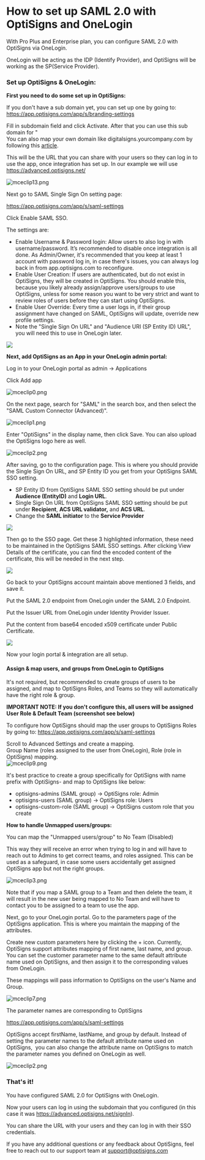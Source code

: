 # How to set up SAML 2.0 with OptiSigns and OneLogin

With Pro Plus and Enterprise plan, you can configure SAML 2.0 with OptiSigns via OneLogin.

OneLogin will be acting as the IDP (Identify Provider), and OptiSigns will be working as the SP(Service Provider).

### **Set up OptiSigns & OneLogin:**

**First you need to do some set up in OptiSigns:**

If you don't have a sub domain yet, you can set up one by going to:  
<https://app.optisigns.com/app/s/branding-settings>

Fill in subdomain field and click Activate. After that you can use this sub domain for "  
You can also map your own domain like digitalsigns.yourcompany.com by following this [article](https://support.optisigns.com/hc/en-us/articles/1500000480302).

This will be the URL that you can share with your users so they can log in to use the app, once integration has set up. In our example we will use <https://advanced.optisigns.net/>

![mceclip13.png](https://support.optisigns.com/hc/article_attachments/19053401939731)

Next go to SAML Single Sign On setting page:

<https://app.optisigns.com/app/s/saml-settings>

Click Enable SAML SSO.

The settings are:

* Enable Username & Password login: Allow users to also log in with username/password. It’s recommended to disable once integration is all done. As Admin/Owner, it's recommended that you keep at least 1 account with password log in, in case there's issues, you can always log back in from app.optisigns.com to reconfigure.
* Enable User Creation: If users are authenticated, but do not exist in OptiSigns, they will be created in OptiSigns. You should enable this, because you likely already assign/approve users/groups to use OptiSigns, unless for some reason you want to be very strict and want to review roles of users before they can start using OptiSigns.
* Enable User Override: Every time a user logs in, if their group assignment have changed on SAML, OptiSigns will update, override new profile settings.
* Note the "Single Sign On URL" and "Audience URI (SP Entity ID) URL", you will need this to use in OneLogin later.

![](https://support.optisigns.com/hc/article_attachments/19053301304083)

**Next, add OptiSigns as an App in your OneLogin admin portal:**

Log in to your OneLogin portal as admin -> Applications

Click Add app

![mceclip0.png](https://support.optisigns.com/hc/article_attachments/4407386965907)

On the next page, search for "SAML" in the search box, and then select the "SAML Custom Connector (Advanced)".

![mceclip1.png](https://support.optisigns.com/hc/article_attachments/4407387031315)

Enter "OptiSigns" in the display name, then click Save. You can also upload the OptiSigns logo here as well.

![mceclip2.png](https://support.optisigns.com/hc/article_attachments/4407392839187)

After saving, go to the configuration page. This is where you should provide the Single Sign On URL, and SP Entity ID you get from your OptiSigns SAML SSO setting.

* SP Entity ID from OptiSigns SAML SSO setting should be put under **Audience (EntityID)** and **Login URL**.
* Single Sign On URL from OptiSigns SAML SSO setting should be put under **Recipient**, **ACS URL validator,** and **ACS URL**.
* Change the **SAML initiator** to the **Service Provider**

![](https://support.optisigns.com/hc/article_attachments/19053399114899)

Then go to the SSO page. Get these 3 highlighted information, these need to be maintained in the OptiSigns SAML SSO settings. After clicking View Details of the certificate, you can find the encoded content of the certificate, this will be needed in the next step.

![](https://support.optisigns.com/hc/article_attachments/19053348948883)

Go back to your OptiSigns account maintain above mentioned 3 fields, and save it.

Put the SAML 2.0 endpoint from OneLogin under the SAML 2.0 Endpoint.

Put the Issuer URL from OneLogin under Identity Provider Issuer.

Put the content from base64 encoded x509 certificate under Public Certificate.

![](https://support.optisigns.com/hc/article_attachments/19053330062483)

Now your login portal & integration are all setup.

#### **Assign & map users, and groups from OneLogin to OptiSigns**

It's not required, but recommended to create groups of users to be assigned, and map to OptiSigns Roles, and Teams so they will automatically have the right role & group.

**IMPORTANT NOTE: If you don't configure this, all users will be assigned User Role & Default Team (screenshot see below)**

To configure how OptiSigns should map the user groups to OptiSigns Roles by going to: <https://app.optisigns.com/app/s/saml-settings>

Scroll to Advanced Settings and create a mapping.  
Group Name (roles assigned to the user from OneLogin), Role (role in OptiSigns) mapping.   
![mceclip9.png](https://support.optisigns.com/hc/article_attachments/4407387515155)

It's best practice to create a group specifically for OptiSigns with name prefix with OptiSigns- and map to OptiSigns like below:

* optisigns-admins (SAML group) -> OptiSigns role: Admin
* optisigns-users (SAML group) -> OptiSigns role: Users
* optisigns-custom-role (SAML group) -> OptiSigns custom role that you create

**How to handle Unmapped users/groups:**

You can map the "Unmapped users/group" to No Team (Disabled)

This way they will receive an error when trying to log in and will have to reach out to Admins to get correct teams, and roles assigned. This can be used as a safeguard, in case some users accidentally get assigned OptiSigns app but not the right groups.

![mceclip3.png](https://support.optisigns.com/hc/article_attachments/19053410145299)

Note that if you map a SAML group to a Team and then delete the team, it will result in the new user being mapped to No Team and will have to contact you to be assigned to a team to use the app.

Next, go to your OneLogin portal. Go to the parameters page of the OptiSigns application. This is where you maintain the mapping of the attributes.

Create new custom parameters here by clicking the + icon. Currently, OptiSigns support attributes mapping of first name, last name, and group. You can set the customer parameter name to the same default attribute name used on OptiSigns, and then assign it to the corresponding values from OneLogin.

These mappings will pass information to OptiSigns on the user's Name and Group.

![mceclip7.png](https://support.optisigns.com/hc/article_attachments/4407387440147)

The parameter names are corresponding to OptiSigns

<https://app.optisigns.com/app/s/saml-settings>

OptiSigns accept firstName, lastName, and group by default. Instead of setting the parameter names to the default attribute name used on OptiSigns,  you can also change the attribute name on OptiSigns to match the parameter names you defined on OneLogin as well.

![mceclip2.png](https://support.optisigns.com/hc/article_attachments/19053401940243)

### **That's it!**

You have configured SAML 2.0 for OptiSigns with OneLogin.

Now your users can log in using the subdomain that you configured (in this case it was <https://advanced.optisigns.net/signIn>).

You can share the URL with your users and they can log in with their SSO credentials.

If you have any additional questions or any feedback about OptiSigns, feel free to reach out to our support team at [support@optisigns.com](mailto:support@optisigns.com)